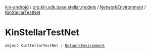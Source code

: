 [kin-android](../../index.md) / [org.kin.sdk.base.stellar.models](../index.md) / [NetworkEnvironment](index.md) / [KinStellarTestNet](./-kin-stellar-test-net.md)

# KinStellarTestNet

`object KinStellarTestNet : `[`NetworkEnvironment`](index.md)